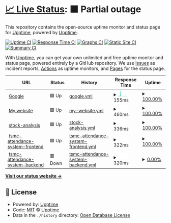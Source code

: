 # [📈 Live Status](https://demo.upptime.js.org): <!--live status--> **🟧 Partial outage**

This repository contains the open-source uptime monitor and status page for [Upptime](https://upptime.js.org), powered by [Upptime](https://github.com/upptime/upptime).

[![Uptime CI](https://github.com/upptime/upptime/workflows/Uptime%20CI/badge.svg)](https://github.com/upptime/upptime/actions?query=workflow%3A%22Uptime+CI%22)
[![Response Time CI](https://github.com/upptime/upptime/workflows/Response%20Time%20CI/badge.svg)](https://github.com/upptime/upptime/actions?query=workflow%3A%22Response+Time+CI%22)
[![Graphs CI](https://github.com/upptime/upptime/workflows/Graphs%20CI/badge.svg)](https://github.com/upptime/upptime/actions?query=workflow%3A%22Graphs+CI%22)
[![Static Site CI](https://github.com/upptime/upptime/workflows/Static%20Site%20CI/badge.svg)](https://github.com/upptime/upptime/actions?query=workflow%3A%22Static+Site+CI%22)
[![Summary CI](https://github.com/upptime/upptime/workflows/Summary%20CI/badge.svg)](https://github.com/upptime/upptime/actions?query=workflow%3A%22Summary+CI%22)

With [Upptime](https://upptime.js.org), you can get your own unlimited and free uptime monitor and status page, powered entirely by a GitHub repository. We use [Issues](https://github.com/upptime/upptime/issues) as incident reports, [Actions](https://github.com/upptime/upptime/actions) as uptime monitors, and [Pages](https://demo.upptime.js.org) for the status page.

<!--start: status pages-->
<!-- This summary is generated by Upptime (https://github.com/upptime/upptime) -->
<!-- Do not edit this manually, your changes will be overwritten -->
<!-- prettier-ignore -->
| URL | Status | History | Response Time | Uptime |
| --- | ------ | ------- | ------------- | ------ |
| <img alt="" src="https://icons.duckduckgo.com/ip3/www.google.com.ico" height="13"> [Google](https://www.google.com) | 🟩 Up | [google.yml](https://github.com/JunTingLin/upptime/commits/HEAD/history/google.yml) | <details><summary><img alt="Response time graph" src="./graphs/google/response-time-week.png" height="20"> 155ms</summary><br><a href="https://demo.upptime.js.org/history/google"><img alt="Response time 111" src="https://img.shields.io/endpoint?url=https%3A%2F%2Fraw.githubusercontent.com%2FJunTingLin%2Fupptime%2FHEAD%2Fapi%2Fgoogle%2Fresponse-time.json"></a><br><a href="https://demo.upptime.js.org/history/google"><img alt="24-hour response time 76" src="https://img.shields.io/endpoint?url=https%3A%2F%2Fraw.githubusercontent.com%2FJunTingLin%2Fupptime%2FHEAD%2Fapi%2Fgoogle%2Fresponse-time-day.json"></a><br><a href="https://demo.upptime.js.org/history/google"><img alt="7-day response time 155" src="https://img.shields.io/endpoint?url=https%3A%2F%2Fraw.githubusercontent.com%2FJunTingLin%2Fupptime%2FHEAD%2Fapi%2Fgoogle%2Fresponse-time-week.json"></a><br><a href="https://demo.upptime.js.org/history/google"><img alt="30-day response time 120" src="https://img.shields.io/endpoint?url=https%3A%2F%2Fraw.githubusercontent.com%2FJunTingLin%2Fupptime%2FHEAD%2Fapi%2Fgoogle%2Fresponse-time-month.json"></a><br><a href="https://demo.upptime.js.org/history/google"><img alt="1-year response time 112" src="https://img.shields.io/endpoint?url=https%3A%2F%2Fraw.githubusercontent.com%2FJunTingLin%2Fupptime%2FHEAD%2Fapi%2Fgoogle%2Fresponse-time-year.json"></a></details> | <details><summary><a href="https://demo.upptime.js.org/history/google">100.00%</a></summary><a href="https://demo.upptime.js.org/history/google"><img alt="All-time uptime 100.00%" src="https://img.shields.io/endpoint?url=https%3A%2F%2Fraw.githubusercontent.com%2FJunTingLin%2Fupptime%2FHEAD%2Fapi%2Fgoogle%2Fuptime.json"></a><br><a href="https://demo.upptime.js.org/history/google"><img alt="24-hour uptime 100.00%" src="https://img.shields.io/endpoint?url=https%3A%2F%2Fraw.githubusercontent.com%2FJunTingLin%2Fupptime%2FHEAD%2Fapi%2Fgoogle%2Fuptime-day.json"></a><br><a href="https://demo.upptime.js.org/history/google"><img alt="7-day uptime 100.00%" src="https://img.shields.io/endpoint?url=https%3A%2F%2Fraw.githubusercontent.com%2FJunTingLin%2Fupptime%2FHEAD%2Fapi%2Fgoogle%2Fuptime-week.json"></a><br><a href="https://demo.upptime.js.org/history/google"><img alt="30-day uptime 99.95%" src="https://img.shields.io/endpoint?url=https%3A%2F%2Fraw.githubusercontent.com%2FJunTingLin%2Fupptime%2FHEAD%2Fapi%2Fgoogle%2Fuptime-month.json"></a><br><a href="https://demo.upptime.js.org/history/google"><img alt="1-year uptime 99.99%" src="https://img.shields.io/endpoint?url=https%3A%2F%2Fraw.githubusercontent.com%2FJunTingLin%2Fupptime%2FHEAD%2Fapi%2Fgoogle%2Fuptime-year.json"></a></details>
| <img alt="" src="https://icons.duckduckgo.com/ip3/junting.info.ico" height="13"> [My website](https://junting.info/) | 🟩 Up | [my-website.yml](https://github.com/JunTingLin/upptime/commits/HEAD/history/my-website.yml) | <details><summary><img alt="Response time graph" src="./graphs/my-website/response-time-week.png" height="20"> 460ms</summary><br><a href="https://demo.upptime.js.org/history/my-website"><img alt="Response time 1465" src="https://img.shields.io/endpoint?url=https%3A%2F%2Fraw.githubusercontent.com%2FJunTingLin%2Fupptime%2FHEAD%2Fapi%2Fmy-website%2Fresponse-time.json"></a><br><a href="https://demo.upptime.js.org/history/my-website"><img alt="24-hour response time 335" src="https://img.shields.io/endpoint?url=https%3A%2F%2Fraw.githubusercontent.com%2FJunTingLin%2Fupptime%2FHEAD%2Fapi%2Fmy-website%2Fresponse-time-day.json"></a><br><a href="https://demo.upptime.js.org/history/my-website"><img alt="7-day response time 460" src="https://img.shields.io/endpoint?url=https%3A%2F%2Fraw.githubusercontent.com%2FJunTingLin%2Fupptime%2FHEAD%2Fapi%2Fmy-website%2Fresponse-time-week.json"></a><br><a href="https://demo.upptime.js.org/history/my-website"><img alt="30-day response time 581" src="https://img.shields.io/endpoint?url=https%3A%2F%2Fraw.githubusercontent.com%2FJunTingLin%2Fupptime%2FHEAD%2Fapi%2Fmy-website%2Fresponse-time-month.json"></a><br><a href="https://demo.upptime.js.org/history/my-website"><img alt="1-year response time 776" src="https://img.shields.io/endpoint?url=https%3A%2F%2Fraw.githubusercontent.com%2FJunTingLin%2Fupptime%2FHEAD%2Fapi%2Fmy-website%2Fresponse-time-year.json"></a></details> | <details><summary><a href="https://demo.upptime.js.org/history/my-website">100.00%</a></summary><a href="https://demo.upptime.js.org/history/my-website"><img alt="All-time uptime 72.12%" src="https://img.shields.io/endpoint?url=https%3A%2F%2Fraw.githubusercontent.com%2FJunTingLin%2Fupptime%2FHEAD%2Fapi%2Fmy-website%2Fuptime.json"></a><br><a href="https://demo.upptime.js.org/history/my-website"><img alt="24-hour uptime 100.00%" src="https://img.shields.io/endpoint?url=https%3A%2F%2Fraw.githubusercontent.com%2FJunTingLin%2Fupptime%2FHEAD%2Fapi%2Fmy-website%2Fuptime-day.json"></a><br><a href="https://demo.upptime.js.org/history/my-website"><img alt="7-day uptime 100.00%" src="https://img.shields.io/endpoint?url=https%3A%2F%2Fraw.githubusercontent.com%2FJunTingLin%2Fupptime%2FHEAD%2Fapi%2Fmy-website%2Fuptime-week.json"></a><br><a href="https://demo.upptime.js.org/history/my-website"><img alt="30-day uptime 99.93%" src="https://img.shields.io/endpoint?url=https%3A%2F%2Fraw.githubusercontent.com%2FJunTingLin%2Fupptime%2FHEAD%2Fapi%2Fmy-website%2Fuptime-month.json"></a><br><a href="https://demo.upptime.js.org/history/my-website"><img alt="1-year uptime 82.81%" src="https://img.shields.io/endpoint?url=https%3A%2F%2Fraw.githubusercontent.com%2FJunTingLin%2Fupptime%2FHEAD%2Fapi%2Fmy-website%2Fuptime-year.json"></a></details>
| <img alt="" src="https://icons.duckduckgo.com/ip3/140.112.91.62.ico" height="13"> [stock-analysis](http://140.112.91.62:5000/) | 🟩 Up | [stock-analysis.yml](https://github.com/JunTingLin/upptime/commits/HEAD/history/stock-analysis.yml) | <details><summary><img alt="Response time graph" src="./graphs/stock-analysis/response-time-week.png" height="20"> 336ms</summary><br><a href="https://demo.upptime.js.org/history/stock-analysis"><img alt="Response time 336" src="https://img.shields.io/endpoint?url=https%3A%2F%2Fraw.githubusercontent.com%2FJunTingLin%2Fupptime%2FHEAD%2Fapi%2Fstock-analysis%2Fresponse-time.json"></a><br><a href="https://demo.upptime.js.org/history/stock-analysis"><img alt="24-hour response time 384" src="https://img.shields.io/endpoint?url=https%3A%2F%2Fraw.githubusercontent.com%2FJunTingLin%2Fupptime%2FHEAD%2Fapi%2Fstock-analysis%2Fresponse-time-day.json"></a><br><a href="https://demo.upptime.js.org/history/stock-analysis"><img alt="7-day response time 336" src="https://img.shields.io/endpoint?url=https%3A%2F%2Fraw.githubusercontent.com%2FJunTingLin%2Fupptime%2FHEAD%2Fapi%2Fstock-analysis%2Fresponse-time-week.json"></a><br><a href="https://demo.upptime.js.org/history/stock-analysis"><img alt="30-day response time 329" src="https://img.shields.io/endpoint?url=https%3A%2F%2Fraw.githubusercontent.com%2FJunTingLin%2Fupptime%2FHEAD%2Fapi%2Fstock-analysis%2Fresponse-time-month.json"></a><br><a href="https://demo.upptime.js.org/history/stock-analysis"><img alt="1-year response time 336" src="https://img.shields.io/endpoint?url=https%3A%2F%2Fraw.githubusercontent.com%2FJunTingLin%2Fupptime%2FHEAD%2Fapi%2Fstock-analysis%2Fresponse-time-year.json"></a></details> | <details><summary><a href="https://demo.upptime.js.org/history/stock-analysis">100.00%</a></summary><a href="https://demo.upptime.js.org/history/stock-analysis"><img alt="All-time uptime 91.71%" src="https://img.shields.io/endpoint?url=https%3A%2F%2Fraw.githubusercontent.com%2FJunTingLin%2Fupptime%2FHEAD%2Fapi%2Fstock-analysis%2Fuptime.json"></a><br><a href="https://demo.upptime.js.org/history/stock-analysis"><img alt="24-hour uptime 100.00%" src="https://img.shields.io/endpoint?url=https%3A%2F%2Fraw.githubusercontent.com%2FJunTingLin%2Fupptime%2FHEAD%2Fapi%2Fstock-analysis%2Fuptime-day.json"></a><br><a href="https://demo.upptime.js.org/history/stock-analysis"><img alt="7-day uptime 100.00%" src="https://img.shields.io/endpoint?url=https%3A%2F%2Fraw.githubusercontent.com%2FJunTingLin%2Fupptime%2FHEAD%2Fapi%2Fstock-analysis%2Fuptime-week.json"></a><br><a href="https://demo.upptime.js.org/history/stock-analysis"><img alt="30-day uptime 100.00%" src="https://img.shields.io/endpoint?url=https%3A%2F%2Fraw.githubusercontent.com%2FJunTingLin%2Fupptime%2FHEAD%2Fapi%2Fstock-analysis%2Fuptime-month.json"></a><br><a href="https://demo.upptime.js.org/history/stock-analysis"><img alt="1-year uptime 91.71%" src="https://img.shields.io/endpoint?url=https%3A%2F%2Fraw.githubusercontent.com%2FJunTingLin%2Fupptime%2FHEAD%2Fapi%2Fstock-analysis%2Fuptime-year.json"></a></details>
| <img alt="" src="https://icons.duckduckgo.com/ip3/tsmc-attendance-system.junting.info.ico" height="13"> [tsmc-attendance-system-frontend](https://tsmc-attendance-system.junting.info/) | 🟩 Up | [tsmc-attendance-system-frontend.yml](https://github.com/JunTingLin/upptime/commits/HEAD/history/tsmc-attendance-system-frontend.yml) | <details><summary><img alt="Response time graph" src="./graphs/tsmc-attendance-system-frontend/response-time-week.png" height="20"> 322ms</summary><br><a href="https://demo.upptime.js.org/history/tsmc-attendance-system-frontend"><img alt="Response time 396" src="https://img.shields.io/endpoint?url=https%3A%2F%2Fraw.githubusercontent.com%2FJunTingLin%2Fupptime%2FHEAD%2Fapi%2Ftsmc-attendance-system-frontend%2Fresponse-time.json"></a><br><a href="https://demo.upptime.js.org/history/tsmc-attendance-system-frontend"><img alt="24-hour response time 158" src="https://img.shields.io/endpoint?url=https%3A%2F%2Fraw.githubusercontent.com%2FJunTingLin%2Fupptime%2FHEAD%2Fapi%2Ftsmc-attendance-system-frontend%2Fresponse-time-day.json"></a><br><a href="https://demo.upptime.js.org/history/tsmc-attendance-system-frontend"><img alt="7-day response time 322" src="https://img.shields.io/endpoint?url=https%3A%2F%2Fraw.githubusercontent.com%2FJunTingLin%2Fupptime%2FHEAD%2Fapi%2Ftsmc-attendance-system-frontend%2Fresponse-time-week.json"></a><br><a href="https://demo.upptime.js.org/history/tsmc-attendance-system-frontend"><img alt="30-day response time 406" src="https://img.shields.io/endpoint?url=https%3A%2F%2Fraw.githubusercontent.com%2FJunTingLin%2Fupptime%2FHEAD%2Fapi%2Ftsmc-attendance-system-frontend%2Fresponse-time-month.json"></a><br><a href="https://demo.upptime.js.org/history/tsmc-attendance-system-frontend"><img alt="1-year response time 396" src="https://img.shields.io/endpoint?url=https%3A%2F%2Fraw.githubusercontent.com%2FJunTingLin%2Fupptime%2FHEAD%2Fapi%2Ftsmc-attendance-system-frontend%2Fresponse-time-year.json"></a></details> | <details><summary><a href="https://demo.upptime.js.org/history/tsmc-attendance-system-frontend">100.00%</a></summary><a href="https://demo.upptime.js.org/history/tsmc-attendance-system-frontend"><img alt="All-time uptime 99.99%" src="https://img.shields.io/endpoint?url=https%3A%2F%2Fraw.githubusercontent.com%2FJunTingLin%2Fupptime%2FHEAD%2Fapi%2Ftsmc-attendance-system-frontend%2Fuptime.json"></a><br><a href="https://demo.upptime.js.org/history/tsmc-attendance-system-frontend"><img alt="24-hour uptime 100.00%" src="https://img.shields.io/endpoint?url=https%3A%2F%2Fraw.githubusercontent.com%2FJunTingLin%2Fupptime%2FHEAD%2Fapi%2Ftsmc-attendance-system-frontend%2Fuptime-day.json"></a><br><a href="https://demo.upptime.js.org/history/tsmc-attendance-system-frontend"><img alt="7-day uptime 100.00%" src="https://img.shields.io/endpoint?url=https%3A%2F%2Fraw.githubusercontent.com%2FJunTingLin%2Fupptime%2FHEAD%2Fapi%2Ftsmc-attendance-system-frontend%2Fuptime-week.json"></a><br><a href="https://demo.upptime.js.org/history/tsmc-attendance-system-frontend"><img alt="30-day uptime 100.00%" src="https://img.shields.io/endpoint?url=https%3A%2F%2Fraw.githubusercontent.com%2FJunTingLin%2Fupptime%2FHEAD%2Fapi%2Ftsmc-attendance-system-frontend%2Fuptime-month.json"></a><br><a href="https://demo.upptime.js.org/history/tsmc-attendance-system-frontend"><img alt="1-year uptime 99.99%" src="https://img.shields.io/endpoint?url=https%3A%2F%2Fraw.githubusercontent.com%2FJunTingLin%2Fupptime%2FHEAD%2Fapi%2Ftsmc-attendance-system-frontend%2Fuptime-year.json"></a></details>
| <img alt="" src="https://icons.duckduckgo.com/ip3/attendance-system-api-752674193588.asia-east1.run.app.ico" height="13"> [tsmc-attendance-system-backend](https://attendance-system-api-752674193588.asia-east1.run.app/swagger-ui/index.html) | 🟥 Down | [tsmc-attendance-system-backend.yml](https://github.com/JunTingLin/upptime/commits/HEAD/history/tsmc-attendance-system-backend.yml) | <details><summary><img alt="Response time graph" src="./graphs/tsmc-attendance-system-backend/response-time-week.png" height="20"> 320ms</summary><br><a href="https://demo.upptime.js.org/history/tsmc-attendance-system-backend"><img alt="Response time 307" src="https://img.shields.io/endpoint?url=https%3A%2F%2Fraw.githubusercontent.com%2FJunTingLin%2Fupptime%2FHEAD%2Fapi%2Ftsmc-attendance-system-backend%2Fresponse-time.json"></a><br><a href="https://demo.upptime.js.org/history/tsmc-attendance-system-backend"><img alt="24-hour response time 425" src="https://img.shields.io/endpoint?url=https%3A%2F%2Fraw.githubusercontent.com%2FJunTingLin%2Fupptime%2FHEAD%2Fapi%2Ftsmc-attendance-system-backend%2Fresponse-time-day.json"></a><br><a href="https://demo.upptime.js.org/history/tsmc-attendance-system-backend"><img alt="7-day response time 320" src="https://img.shields.io/endpoint?url=https%3A%2F%2Fraw.githubusercontent.com%2FJunTingLin%2Fupptime%2FHEAD%2Fapi%2Ftsmc-attendance-system-backend%2Fresponse-time-week.json"></a><br><a href="https://demo.upptime.js.org/history/tsmc-attendance-system-backend"><img alt="30-day response time 297" src="https://img.shields.io/endpoint?url=https%3A%2F%2Fraw.githubusercontent.com%2FJunTingLin%2Fupptime%2FHEAD%2Fapi%2Ftsmc-attendance-system-backend%2Fresponse-time-month.json"></a><br><a href="https://demo.upptime.js.org/history/tsmc-attendance-system-backend"><img alt="1-year response time 307" src="https://img.shields.io/endpoint?url=https%3A%2F%2Fraw.githubusercontent.com%2FJunTingLin%2Fupptime%2FHEAD%2Fapi%2Ftsmc-attendance-system-backend%2Fresponse-time-year.json"></a></details> | <details><summary><a href="https://demo.upptime.js.org/history/tsmc-attendance-system-backend">0.00%</a></summary><a href="https://demo.upptime.js.org/history/tsmc-attendance-system-backend"><img alt="All-time uptime 9.49%" src="https://img.shields.io/endpoint?url=https%3A%2F%2Fraw.githubusercontent.com%2FJunTingLin%2Fupptime%2FHEAD%2Fapi%2Ftsmc-attendance-system-backend%2Fuptime.json"></a><br><a href="https://demo.upptime.js.org/history/tsmc-attendance-system-backend"><img alt="24-hour uptime 0.00%" src="https://img.shields.io/endpoint?url=https%3A%2F%2Fraw.githubusercontent.com%2FJunTingLin%2Fupptime%2FHEAD%2Fapi%2Ftsmc-attendance-system-backend%2Fuptime-day.json"></a><br><a href="https://demo.upptime.js.org/history/tsmc-attendance-system-backend"><img alt="7-day uptime 0.00%" src="https://img.shields.io/endpoint?url=https%3A%2F%2Fraw.githubusercontent.com%2FJunTingLin%2Fupptime%2FHEAD%2Fapi%2Ftsmc-attendance-system-backend%2Fuptime-week.json"></a><br><a href="https://demo.upptime.js.org/history/tsmc-attendance-system-backend"><img alt="30-day uptime 1.38%" src="https://img.shields.io/endpoint?url=https%3A%2F%2Fraw.githubusercontent.com%2FJunTingLin%2Fupptime%2FHEAD%2Fapi%2Ftsmc-attendance-system-backend%2Fuptime-month.json"></a><br><a href="https://demo.upptime.js.org/history/tsmc-attendance-system-backend"><img alt="1-year uptime 9.49%" src="https://img.shields.io/endpoint?url=https%3A%2F%2Fraw.githubusercontent.com%2FJunTingLin%2Fupptime%2FHEAD%2Fapi%2Ftsmc-attendance-system-backend%2Fuptime-year.json"></a></details>

<!--end: status pages-->

[**Visit our status website →**](https://demo.upptime.js.org)

## 📄 License

- Powered by: [Upptime](https://github.com/upptime/upptime)
- Code: [MIT](./LICENSE) © [Upptime](https://upptime.js.org)
- Data in the `./history` directory: [Open Database License](https://opendatacommons.org/licenses/odbl/1-0/)
